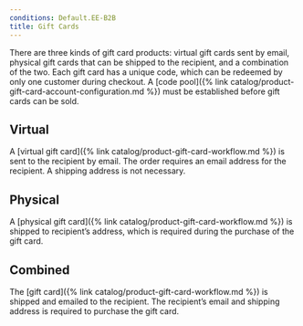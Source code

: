 ```yaml
---
conditions: Default.EE-B2B
title: Gift Cards
---
```


There are three kinds of gift card products: virtual gift cards sent by email, physical gift cards that can be shipped to the recipient, and a combination of the two. Each gift card has a unique code, which can be redeemed by only one customer during checkout. A [code pool]({% link catalog/product-gift-card-account-configuration.md %}) must be established before gift cards can be sold.

## Virtual

A [virtual gift card]({% link catalog/product-gift-card-workflow.md %}) is sent to the recipient by email. The order requires an email address for the recipient. A shipping address is not necessary.

## Physical

A [physical gift card]({% link catalog/product-gift-card-workflow.md %}) is shipped to recipient’s address, which is required during the purchase of the gift card.

## Combined

The [gift card]({% link catalog/product-gift-card-workflow.md %}) is shipped and emailed to the recipient. The recipient’s email and shipping address is required to purchase the gift card.

